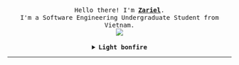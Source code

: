   <p align="center">
  <br>
  <samp>
    Hello there! I'm <b><a rel="nofollow noopener noreferrer" target="_blank" href="">Zariel</a></b>.
    <br>I'm a Software Engineering Undergraduate Student from Vietnam.<br>
</samp>
  <img src="/assets/plain-doll.gif" width="200">
</p>
<details align="center">
<summary> <b> <samp> Light bonfire </samp></b></summary>
<samp>
 <b><h2 style="color: #fc6203">B O N F I R E &nbsp; L I T !</h2> </b>
<img src="/assets/bonfire.gif" width="200">
<p>Current Project: Scientific Research Management</p>
<p align="center">
  <a rel="nofollow noopener noreferrer" target="_blank" href="https://www.linkedin.com/in/zarielnd/">
  <img src="/assets/linkedin.png" width="30px" alt="LinkedIn"></a>
  &nbsp; 
  &nbsp;
  <a rel="nofollow noopener noreferrer" target="_blank" href="">
  <img src="/assets//twitter.png" width="30px" alt="Twitter"></a>
  &nbsp; 
  &nbsp;
  <a rel="nofollow noopener noreferrer" target="_blank" href="">
  <img src="/assets/twitter.png" width="30px" alt="YouTube"></a>
  &nbsp;
  &nbsp;
  <a rel="nofollow noopener noreferrer" target="_blank" href="">
  <img src="/assets/estus_flask.png" width="23px" alt="Secret"></a>
</p> 
</samp>
</details>
<hr>
